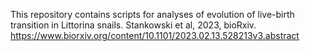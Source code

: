 This repository contains scripts for analyses of evolution of live-birth transition in Littorina snails. 
Stankowski et al, 2023, bioRxiv.
https://www.biorxiv.org/content/10.1101/2023.02.13.528213v3.abstract
